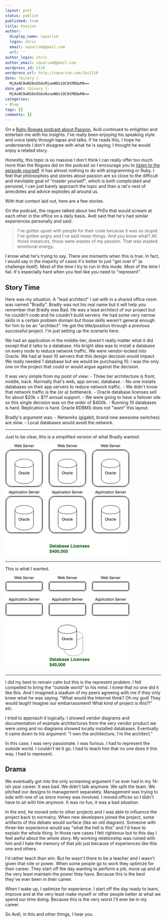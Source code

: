 ```yaml
---
layout: post
status: publish
published: true
title: Passion
author:
  display_name: squarism
  login: chris
  email: squarism@gmail.com
  url: ''
author_login: chris
author_email: squarism@gmail.com
wordpress_id: 2118
wordpress_url: http://squarism.com/?p=2118
date: !binary |-
  MjAxNC0wNS0xOSAxMjowNDo1OCAtMDQwMA==
date_gmt: !binary |-
  MjAxNC0wNS0xOSAxNzowNDo1OCAtMDQwMA==
categories:
- Blog
tags: []
comments: []
---
```

On a [Ruby Rogues podcast about Passion](http://rubyrogues.com/144-rr-passion/), Avdi continued to  enlighten and entertain me with his insights.  I've really been enjoying his speaking style and  voice lately through tapas and talks.  If he reads this, I hope he understands I don't disagree with what he is saying; I thought he would enjoy a related story.

<p>Honestly, this topic is so massive I don't think I can really offer too much more than the Rogues did on the podcast so I encourage you to <a href="http://rubyrogues.com/144-rr-passion/">listen to the episode yourself</a>.  It has almost nothing to do with programming or Ruby.  I feel that philosophies and stories about passion are so close to the difficult and inevitable goal of "master yourself", which is both complicated and personal, I can just barely approach the topic and then a rat's nest of anecdotes and advice explodes all around us.</p>
<p>With that context laid out, here are a few stories.</p>
<p>On the podcast, the rogues talked about two PhDs that would scream at each other in the office on a daily basis.  Avdi said that he's had similar experiences personally and said:</p>
<blockquote><p>
I've gotten upset with people for their code because it was so stupid. I've gotten angry and I've said mean things. And you know what? All those instances, those were wastes of my passion. That was wasted emotional energy.
</p></blockquote>
<p>I know what he's trying to say.  There are moments when this is true.  In fact, I would say in the  majority of cases it's better to just "get over it" (a challenge itself).  Most of the time I try to run in this mode.  Most of the time I fail.  It's especially hard when you feel like you need to "represent".</p>
<h2>Story Time</h2><p>
<p>
Here was my situation.  A "lead architect" I sat with in a shared office room was named "Bradly".  Bradly was not his real name but it will help you remember that Bradly was Bad.  He was a lead  architect of our project but he couldn't code and he couldn't build servers.  He had some very  narrow skills in a certain problem domain but those skills weren't general enough for him to be an "architect".  He got the title/position through a previous successful project.  I'm just setting up the scenario here.</p>
<p>We had an application in the middle-tier, doesn't really matter what it did except that it talks  to a database.  His bright idea was to install a database on every node to reduce network traffic.  We were vendor-locked into Oracle.  We had at least 10 servers that this design decision would impact.  We really needed 1 database but we would be purchasing 10.  I was the only one on the  project that could or would argue against the decision.</p>
<p>It was very simple from my point of view:
- Three tier architecture is front, middle, back.  Normally that's web, app server, database.
- No one installs databases on their app servers to reduce network traffic.
- We didn't know that network traffic is the (or a) bottleneck.
- Oracle database licenses sell for about $20k + $?? annual support.
- We were going to have a failover site so this single decision was on the order of $400k.
- Running 10 databases is hard.  Replication is hard.  Oracle RDBMS does not "want" this layout.</p>
<p>Bradly's argument was:
- Networks (gigabit, brand new awesome switches) are slow.
- Local databases would avoid the network.</p>
<hr>
Just to be clear, this is a simplified version of what Bradly wanted.
<p>
<img src="/uploads/2014/05/tier_architecture_one.png" alt="tier_architecture_one" width="403" height="364" class="aligncenter size-full wp-image-2119" /></p>
<hr>
This is what I wanted.
<p>
<img src="/uploads/2014/05/tier_architecture_two.png" alt="tier_architecture_two" width="403" height="304" class="aligncenter size-large wp-image-2120" />
</p>
<hr>
I did my best to remain calm but this is the represent problem.  I felt compelled to bring the "outside world" to his mind.  I knew that no one did it like this.  And I imagined a stadium of my peers agreeing with me if they only knew what he was saying.  "What would the Internet think?  Oh my god!  They would laugh!  Imagine our embarrassment!  What kind of project is this?!" etc.</p>
<p>I tried to approach it logically.  I showed vendor diagrams and documentation of example architectures from the very vendor product we were using and no diagrams showed locally installed databases.  Eventually it came down to his argument: "I own the architecture, I'm the architect."</p>
<p>In this case, I was very passionate.  I was furious.  I had to represent the outside world.  I couldn't let it go.  I had to teach him that no one does it this way.  I had to represent.</p>
<h2>Drama</h2><p>
<p>
We eventually got into the only screaming argument I've ever had in my 14-ish year career.  It was bad.  We didn't talk anymore.  We split the team.  We pitched our designs to management separately.  Management was trying to side with one of us since money was involved.  I moved offices so I didn't have to sit with him anymore.  It was no fun, it was a bad situation.</p>
<p>In the end, he moved onto to other projects and I was able to influence the project back to normalcy.  When new developers joined the project, some artifacts of this debate would surface (like an old diagram).  Someone with three-tier experience would say "what the hell is this" and I'd have to explain the whole thing.  In those rare cases I felt righteous but to this day I feel awful about the whole story.  My working relationship was ruined with him and I hate the memory of that job just because of experiences like this one and others.</p>
<p>I'd rather teach than win.  But he wasn't there to be a teacher and I wasn't given that role or power.  When some people go to work they optimize for their career.  They start off the day wanting to perform a job, move up and at the very least maintain the power they have.  Because this is the best they've ever been in their career.</p>
<p>When I wake up, I optimize for experience.  I start off the day ready to learn, improve and at the very least make myself or other people better at what we spend our time doing.  Because this is the very worst I'll ever be in my career.</p>
<p>So Avdi, in this and other things, I hear you.</p>
